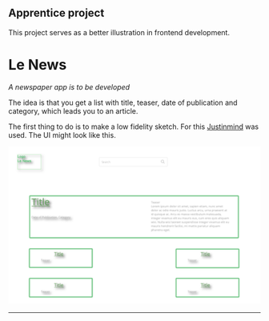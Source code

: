## Apprentice project
This project serves as a better illustration in frontend development.


# Le News
*A newspaper app is to be developed*

The idea is that you get a list with title, teaser, date of publication and category, which leads you to an article.

The first thing to do is to make a low fidelity sketch. For this [Justinmind](https://www.justinmind.com/home-a) was used.
The UI might look like this.

![the low fidelity sketch for 'Le News'](/low_fidelity_sketch.png)


---

